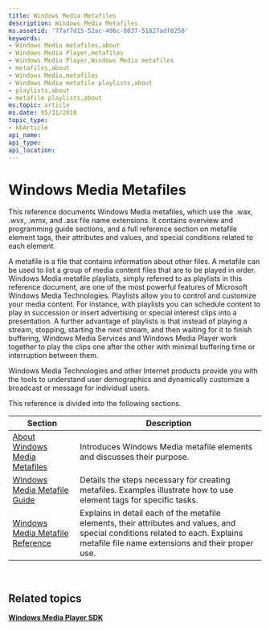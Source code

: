 ```yaml
---
title: Windows Media Metafiles
description: Windows Media Metafiles
ms.assetid: '77af7d15-52ac-496c-8037-51827adf0250'
keywords:
- Windows Media metafiles,about
- Windows Media Player,metafiles
- Windows Media Player,Windows Media metafiles
- metafiles,about
- Windows Media,metafiles
- Windows Media metafile playlists,about
- playlists,about
- metafile playlists,about
ms.topic: article
ms.date: 05/31/2018
topic_type: 
- kbArticle
api_name: 
api_type: 
api_location: 
---
```


# Windows Media Metafiles

This reference documents Windows Media metafiles, which use the .wax, .wvx, .wmx, and .asx file name extensions. It contains overview and programming guide sections, and a full reference section on metafile element tags, their attributes and values, and special conditions related to each element.

A metafile is a file that contains information about other files. A metafile can be used to list a group of media content files that are to be played in order. Windows Media metafile playlists, simply referred to as playlists in this reference document, are one of the most powerful features of Microsoft Windows Media Technologies. Playlists allow you to control and customize your media content. For instance, with playlists you can schedule content to play in succession or insert advertising or special interest clips into a presentation. A further advantage of playlists is that instead of playing a stream, stopping, starting the next stream, and then waiting for it to finish buffering, Windows Media Services and Windows Media Player work together to play the clips one after the other with minimal buffering time or interruption between them.

Windows Media Technologies and other Internet products provide you with the tools to understand user demographics and dynamically customize a broadcast or message for individual users.

This reference is divided into the following sections.



| Section                                                                  | Description                                                                                                                                                                         |
|--------------------------------------------------------------------------|-------------------------------------------------------------------------------------------------------------------------------------------------------------------------------------|
| [About Windows Media Metafiles](about-windows-media-metafiles.md)       | Introduces Windows Media metafile elements and discusses their purpose.                                                                                                             |
| [Windows Media Metafile Guide](windows-media-metafile-guide.md)         | Details the steps necessary for creating metafiles. Examples illustrate how to use element tags for specific tasks.                                                                 |
| [Windows Media Metafile Reference](windows-media-metafile-reference.md) | Explains in detail each of the metafile elements, their attributes and values, and special conditions related to each. Explains metafile file name extensions and their proper use. |



 

## Related topics

<dl> <dt>

[**Windows Media Player SDK**](windows-media-player-sdk.md)
</dt> </dl>

 

 





